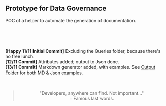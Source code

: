 <h2>Prototype for Data Governance</h2>

POC of a helper to automate the generation of documentation.

<br />
<br />
<br />

<b>[Happy 11/11 Initial Commit]</b> Excluding the Queries folder, because there's no free lunch.
<br />
<b>[12/11 Commit]</b> Attributes added; output to Json done.
<br />
<b>[13/11 Commit]</b> Markdown generator added, with examples. See [Output Folder](https://github.com/margohpolo/DataPOC/tree/main/DataPOC/Output) for both MD & Json examples. 
<br />
<br />
<br />

> <div align="center">"Developers, anywhere can find. Not important..."</br>
> &minus; Famous last words.</div>
